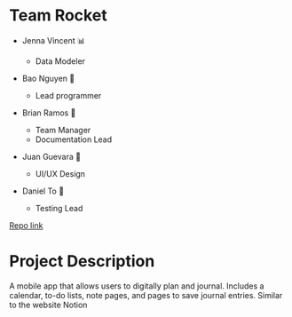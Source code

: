 # Team Rocket

- Jenna Vincent 📊
  - Data Modeler

- Bao Nguyen 🔧
  - Lead programmer

- Brian Ramos 🥭
  - Team Manager
  - Documentation Lead
 
- Juan Guevara 📱
  - UI/UX Design

- Daniel To 📵
  - Testing Lead

[Repo link](https://github.com/JennaRV/BulletJournal)

# Project Description
A mobile app that allows users to digitally plan and journal. Includes a calendar, to-do lists, note pages, and pages to save journal entries. Similar to the website Notion



